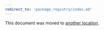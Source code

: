 ```yaml
---
redirect_to: 'package_registry/index.md'
---
```


This document was moved to [another location](package_registry/index.md).
